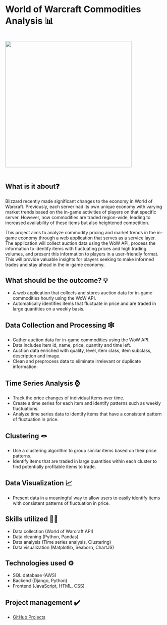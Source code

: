# World of Warcraft Commodities Analysis 📊

<br><img src="https://media.giphy.com/media/piTF2qfkyjpG4EB5Kk/giphy.gif" width="400"><br><br>

## What is it about❓

Blizzard recently made significant changes to the economy in World of Warcraft. Previously, each server had its own unique economy with varying market trends based on the in-game activities of players on that specific server. However, now commodities are traded region-wide, leading to increased availability of these items but also heightened competition.

This project aims to analyze commodity pricing and market trends in the in-game economy through a web application that serves as a service layer. The application will collect auction data using the WoW API, process the information to identify items with fluctuating prices and high trading volumes, and present this information to players in a user-friendly format. This will provide valuable insights for players seeking to make informed trades and stay ahead in the in-game economy.

## What should be the outcome? 💡

* A web application that collects and stores auction data for in-game commodities hourly using the WoW API.
* Automatically identifies items that fluctuate in price and are traded in large quantities on a weekly basis.

## Data Collection and Processing 🕸️

* Gather auction data for in-game commodities using the WoW API.
* Data includes item id, name, price, quantity and time left.
* Auction data enriched with quality, level, item class, item subclass, description and image.
* Clean and preprocess data to eliminate irrelevant or duplicate information.

## Time Series Analysis ⌚

* Track the price changes of individual items over time.
* Create a time series for each item and identify patterns such as weekly fluctuations.
* Analyze time series data to identify items that have a consistent pattern of fluctuation in price.

## Clustering 🪢

* Use a clustering algorithm to group similar items based on their price patterns.
* Identify items that are traded in large quantities within each cluster to find potentially profitable items to trade.

## Data Visualization 📈

* Present data in a meaningful way to allow users to easily identify items with consistent patterns of fluctuation in price.

## Skills utilized 🤹‍♀️

* Data collection (World of Warcraft API)
* Data cleaning (Python, Pandas)
* Data analysis (Time series analysis, Clustering)
* Data visualization (Matplotlib, Seaborn, ChartJS)

## Technologies used ⚙️

* SQL database (AWS)
* Backend (Django, Python)
* Frontend (JavaScript, HTML, CSS)

## Project management ✔️

* <a href="https://github.com/users/Senimtra/projects/6" target="_blank">GitHub Projects</a>
